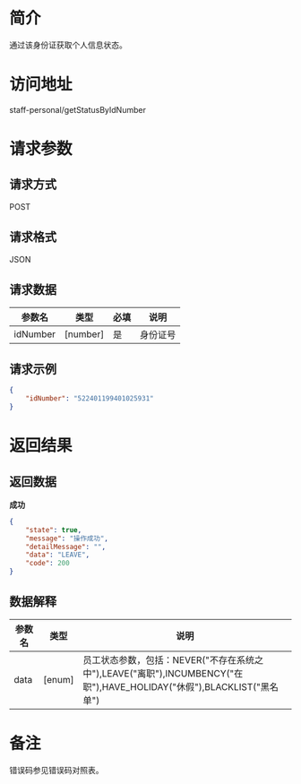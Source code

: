# 简介
通过该身份证获取个人信息状态。

# 访问地址
staff-personal/getStatusByIdNumber

# 请求参数

## 请求方式
POST

## 请求格式
JSON

## 请求数据
|参数名|类型|必填|说明|
|-|-|-|-|
|idNumber|[number]|是|身份证号|

## 请求示例
```json
{
	"idNumber": "522401199401025931"
}
```

# 返回结果
## 返回数据
**成功**
```json
{
    "state": true,
    "message": "操作成功",
    "detailMessage": "",
    "data": "LEAVE",
    "code": 200
}
```

## 数据解释
|参数名|类型|说明|
|-|-|-|
|data|[enum]|员工状态参数，包括：NEVER("不存在系统之中"),LEAVE("离职"),INCUMBENCY("在职"),HAVE_HOLIDAY("休假"),BLACKLIST("黑名单")|

# 备注
错误码参见错误码对照表。